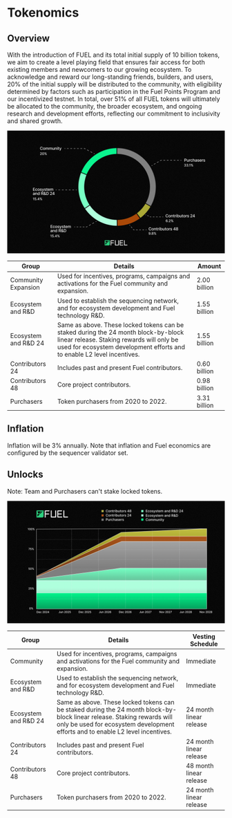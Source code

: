 # Tokenomics

## Overview 

With the introduction of FUEL and its total initial supply of 10 billion tokens, we aim to create a level playing field that ensures fair access for both existing members and newcomers to our growing ecosystem. To acknowledge and reward our long-standing friends, builders, and users, 20% of the initial supply will be distributed to the community, with eligibility determined by factors such as participation in the Fuel Points Program and our incentivized testnet. In total, over 51% of all FUEL tokens will ultimately be allocated to the community, the broader ecosystem, and ongoing research and development efforts, reflecting our commitment to inclusivity and shared growth.

![Allocation Pie Chart](../../assets/tokenomics/1-pie.png)

| Group                | Details                                                                                                                                                                                                    | Amount       |
|----------------------|------------------------------------------------------------------------------------------------------------------------------------------------------------------------------------------------------------|--------------|
| Community Expansion  | Used for incentives, programs, campaigns and activations for the Fuel community and expansion.                                                                                                             | 2.00 billion |
| Ecosystem and R&D    | Used to establish the sequencing network, and for ecosystem development and Fuel technology R&D.                                                                                                           | 1.55 billion |
| Ecosystem and R&D 24 | Same as above. These locked tokens can be staked during the 24 month block-by-block linear release. Staking rewards will only be used for ecosystem development efforts and to enable L2 level incentives. | 1.55 billion |
| Contributors 24      | Includes past and present Fuel contributors.                                                                                                                                                               | 0.60 billion |
| Contributors 48      | Core project contributors.                                                                                                                                                                                 | 0.98 billion |
| Purchasers           | Token purchasers from 2020 to 2022.                                                                                                                                                                        | 3.31 billion |

## Inflation

Inflation will be 3% annually. Note that inflation and Fuel economics are configured by the sequencer validator set.

## Unlocks

Note: Team and Purchasers can't stake locked tokens.

![Release Schedule](../../assets/tokenomics/2-release-schedule.png)

| Group                | Details                                                                                                                                                                                                    | Vesting Schedule        |
|----------------------|------------------------------------------------------------------------------------------------------------------------------------------------------------------------------------------------------------|-------------------------|
| Community            | Used for incentives, programs, campaigns and activations for the Fuel community and expansion.                                                                                                             | Immediate               |
| Ecosystem and R&D    | Used to establish the sequencing network, and for ecosystem development and Fuel technology R&D.                                                                                                           | Immediate               |
| Ecosystem and R&D 24 | Same as above. These locked tokens can be staked during the 24 month block-by-block linear release. Staking rewards will only be used for ecosystem development efforts and to enable L2 level incentives. | 24 month linear release |
| Contributors 24      | Includes past and present Fuel contributors.                                                                                                                                                               | 24 month linear release |
| Contributors 48      | Core project contributors.                                                                                                                                                                                 | 48 month linear release |
| Purchasers           | Token purchasers from 2020 to 2022.                                                                                                                                                                        | 24 month linear release |
